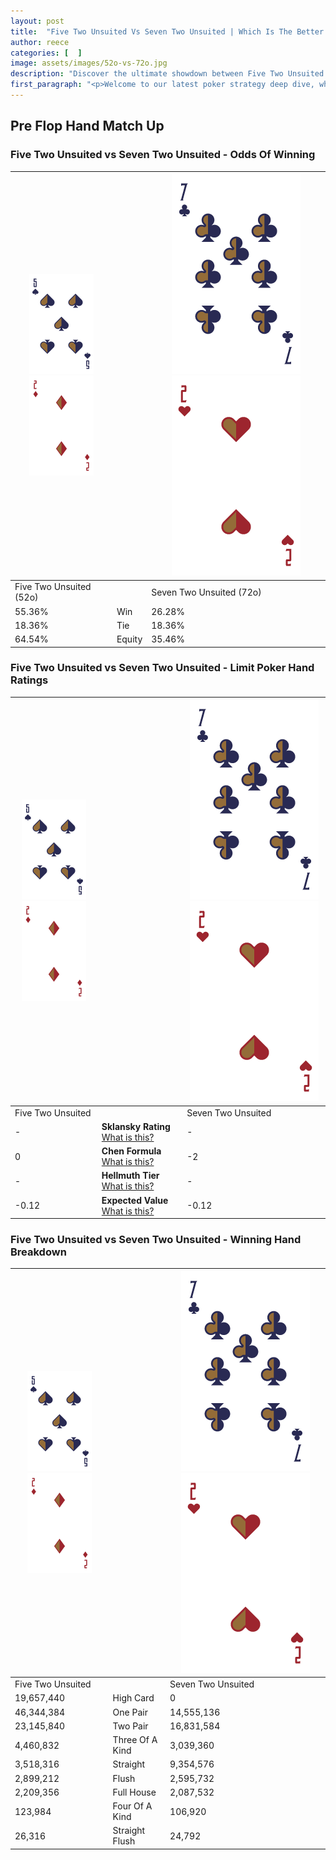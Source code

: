 ```yaml
---
layout: post
title:  "Five Two Unsuited Vs Seven Two Unsuited | Which Is The Better Hand In Poker? A Complete Guide"
author: reece
categories: [  ]
image: assets/images/52o-vs-72o.jpg
description: "Discover the ultimate showdown between Five Two Unsuited and Seven Two Unsuited in poker! Uncover the odds, strategies, and scenarios where one hand triumphs over the other. Get ready to up your poker game with this thrilling analysis."
first_paragraph: "<p>Welcome to our latest poker strategy deep dive, where we're pitting two distinct hands against each other in a high-stakes showdown: Five Two Unsuited vs Seven Two Unsuited.</p><p>In the dynamic world of poker, every decision counts, and knowing which hand holds the upper hand is key to your success at the table.</p><p>In this article, we'll dissect these two hands, explore the scenarios where one dominates the other, and equip you with the knowledge to make strategic choices that can tip the odds in your favor.</p><p>Get ready to unravel the intriguing dynamics of these poker hands and elevate your game to new heights.</p>"
---
```




[comment]: # (sp0)

## Pre Flop Hand Match Up

<div class="table hand-ratings" markdown="1"> 



### Five Two Unsuited vs Seven Two Unsuited - Odds Of Winning


    
| ![image info](assets/images/hand1/5.png) ![image info](assets/images/hand1/2o.png) |  | ![image info](assets/images/hand2/7.png) ![image info](assets/images/hand2/2o.png) |
| -------- | -------- | -------- |
| Five Two Unsuited (52o) |  | Seven Two Unsuited (72o) |
| 55.36% | Win | 26.28% |
| 18.36% | Tie | 18.36% |
| 64.54% | Equity | 35.46% |




[comment]: # (sp1)



### Five Two Unsuited vs Seven Two Unsuited - Limit Poker Hand Ratings


    
| ![image info](assets/images/hand1/5.png) ![image info](assets/images/hand1/2o.png) |  | ![image info](assets/images/hand2/7.png) ![image info](assets/images/hand2/2o.png) |
| -------- | -------- | -------- |
| Five Two Unsuited |  | Seven Two Unsuited |
| - | **Sklansky Rating** [What is this?](/sklansky-rating-explained) | - |
| 0 | **Chen Formula** [What is this?](/chen-formula-explained) | -2 |
| - | **Hellmuth Tier** [What is this?](/Hellmuth-tier-explained) | - |
| -0.12 | **Expected Value** [What is this?](/expected-value-explained) | -0.12 |




[comment]: # (sp2)



### Five Two Unsuited vs Seven Two Unsuited - Winning Hand Breakdown


    
| ![image info](assets/images/hand1/5.png) ![image info](assets/images/hand1/2o.png) |  | ![image info](assets/images/hand2/7.png) ![image info](assets/images/hand2/2o.png) |
| -------- | -------- | -------- |
| Five Two Unsuited |  | Seven Two Unsuited |
| 19,657,440 | High Card | 0 |
| 46,344,384 | One Pair | 14,555,136 |
| 23,145,840 | Two Pair | 16,831,584 |
| 4,460,832 | Three Of A Kind | 3,039,360 |
| 3,518,316 | Straight | 9,354,576 |
| 2,899,212 | Flush | 2,595,732 |
| 2,209,356 | Full House | 2,087,532 |
| 123,984 | Four Of A Kind | 106,920 |
| 26,316 | Straight Flush | 24,792 |




[comment]: # (sp3)



</div>

[comment]: # (sp4)



[comment]: # (sp5)

